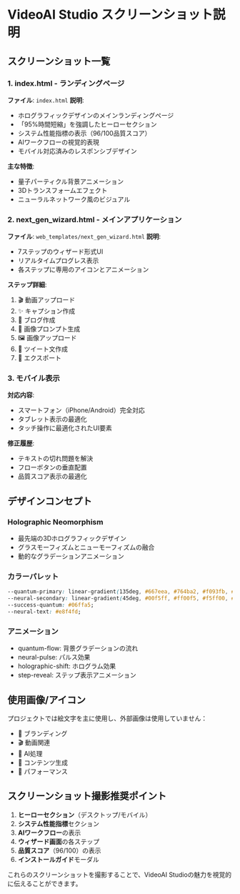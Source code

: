 # VideoAI Studio スクリーンショット説明

## スクリーンショット一覧

### 1. index.html - ランディングページ
**ファイル**: `index.html`
**説明**: 
- ホログラフィックデザインのメインランディングページ
- 「95%時間短縮」を強調したヒーローセクション
- システム性能指標の表示（96/100品質スコア）
- AIワークフローの視覚的表現
- モバイル対応済みのレスポンシブデザイン

**主な特徴**:
- 量子パーティクル背景アニメーション
- 3Dトランスフォームエフェクト
- ニューラルネットワーク風のビジュアル

### 2. next_gen_wizard.html - メインアプリケーション
**ファイル**: `web_templates/next_gen_wizard.html`
**説明**:
- 7ステップのウィザード形式UI
- リアルタイムプログレス表示
- 各ステップに専用のアイコンとアニメーション

**ステップ詳細**:
1. 🎬 動画アップロード
2. ✨ キャプション作成
3. 📝 ブログ作成
4. 🎨 画像プロンプト生成
5. 🖼️ 画像アップロード
6. 📱 ツイート文作成
7. 💫 エクスポート

### 3. モバイル表示
**対応内容**:
- スマートフォン（iPhone/Android）完全対応
- タブレット表示の最適化
- タッチ操作に最適化されたUI要素

**修正履歴**:
- テキストの切れ問題を解決
- フローボタンの垂直配置
- 品質スコア表示の最適化

## デザインコンセプト

### Holographic Neomorphism
- 最先端の3Dホログラフィックデザイン
- グラスモーフィズムとニューモーフィズムの融合
- 動的なグラデーションアニメーション

### カラーパレット
```css
--quantum-primary: linear-gradient(135deg, #667eea, #764ba2, #f093fb, #f5576c, #4facfe);
--neural-secondary: linear-gradient(45deg, #00f5ff, #ff00f5, #f5ff00, #00ff5f);
--success-quantum: #06ffa5;
--neural-text: #e8f4fd;
```

### アニメーション
- quantum-flow: 背景グラデーションの流れ
- neural-pulse: パルス効果
- holographic-shift: ホログラム効果
- step-reveal: ステップ表示アニメーション

## 使用画像/アイコン

プロジェクトでは絵文字を主に使用し、外部画像は使用していません：
- 🌟 ブランディング
- 🎬 動画関連
- 🤖 AI処理
- 📝 コンテンツ生成
- 🚀 パフォーマンス

## スクリーンショット撮影推奨ポイント

1. **ヒーローセクション**（デスクトップ/モバイル）
2. **システム性能指標**セクション
3. **AIワークフロー**の表示
4. **ウィザード画面**の各ステップ
5. **品質スコア**（96/100）の表示
6. **インストールガイド**モーダル

これらのスクリーンショットを撮影することで、VideoAI Studioの魅力を視覚的に伝えることができます。